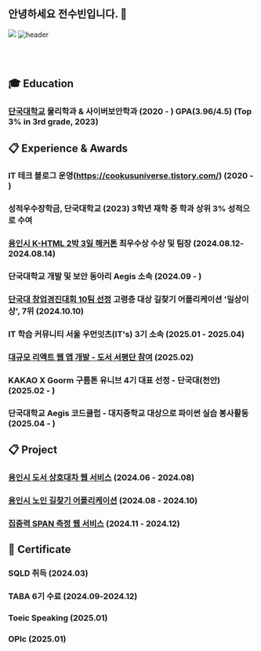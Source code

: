 ## 안녕하세요 전수빈입니다. 👋
<a href="https://hits.seeyoufarm.com"><img src="https://hits.seeyoufarm.com/api/count/incr/badge.svg?url=https%3A%2F%2Fgithub.com%2Fcooku222&count_bg=%2379C83D&title_bg=%23555555&icon=&icon_color=%23E7E7E7&title=hits&edge_flat=false"/></a>
![header](https://capsule-render.vercel.app/api?type=wave&color=auto&height=300&section=header&text=Jeon%20Subin&fontSize=90)

 <br/>
 <br/>

## :mortar_board: Education
### [단국대학교](https://dankook.ac.kr/)  물리학과 & 사이버보안학과 (2020 - ) GPA(3.96/4.5) (Top 3% in 3rd grade, 2023)
##  :clipboard: Experience & Awards
### IT 테크 블로그 운영(https://cookusuniverse.tistory.com/) (2020 - )
### 성적우수장학금, 단국대학교 (2023) 3학년 재학 중 학과 상위 3% 성적으로 수여
### [용인시 K-HTML 2박 3일 해커톤](https://webzine.dankook.ac.kr/news/articleView.html?idxno=180) 최우수상 수상 및 팀장 (2024.08.12-2024.08.14)
### 단국대학교 개발 및 보안 동아리 Aegis 소속 (2024.09 - )
### [단국대 창업경진대회 10팀 선정](https://startup.dankook.ac.kr/web/startup/-13?p_p_id=Bbs_WAR_bbsportlet&p_p_lifecycle=0&p_p_state=normal&p_p_mode=view&p_p_col_id=column-2&p_p_col_count=1&_Bbs_WAR_bbsportlet_curPage=1&_Bbs_WAR_bbsportlet_action=view_message&_Bbs_WAR_bbsportlet_messageId=793567) 고령층 대상 길찾기 어플리케이션 '일상이상', 7위 (2024.10.10)
### IT 학습 커뮤니티 서울 우먼잇츠(IT's) 3기 소속 (2025.01 - 2025.04)
### [대규모 리액트 웹 앱 개발 - 도서 서평단 참여](https://product.kyobobook.co.kr/detail/S000215561417) (2025.02)
### KAKAO X Goorm 구름톤 유니브 4기 대표 선정 - 단국대(천안) (2025.02 - )
### 단국대학교 Aegis 코드클럽 - 대지중학교 대상으로 파이썬 실습 봉사활동 (2025.04 - )

##  :clipboard: Project
### [용인시 도서 상호대차 웹 서비스](https://github.com/MoreThanDaily/Inter-library-Loan) (2024.06 - 2024.08)
### [용인시 노인 길찾기 어플리케이션](https://github.com/MoreThanDaily) (2024.08 - 2024.10) 
### [집중력 SPAN 측정 웹 서비스](https://github.com/TABA6-4/FE) (2024.11 - 2024.12) 

##  🌱 Certificate
### SQLD 취득 (2024.03)
### TABA 6기 수료 (2024.09-2024.12)
### Toeic Speaking (2025.01)
### OPIc (2025.01)
<!--
